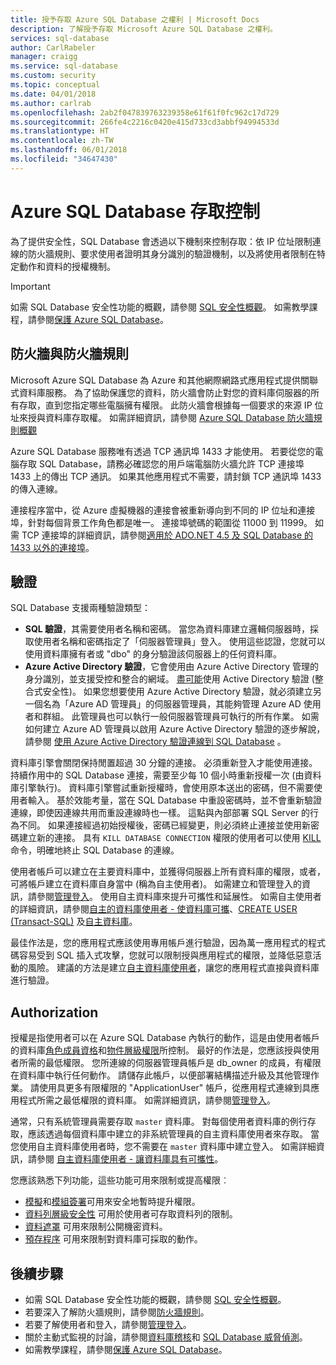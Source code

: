 ```yaml
---
title: 授予存取 Azure SQL Database 之權利 | Microsoft Docs
description: 了解授予存取 Microsoft Azure SQL Database 之權利。
services: sql-database
author: CarlRabeler
manager: craigg
ms.service: sql-database
ms.custom: security
ms.topic: conceptual
ms.date: 04/01/2018
ms.author: carlrab
ms.openlocfilehash: 2ab2f047839763239358e61f61f0fc962c17d729
ms.sourcegitcommit: 266fe4c2216c0420e415d733cd3abbf94994533d
ms.translationtype: HT
ms.contentlocale: zh-TW
ms.lasthandoff: 06/01/2018
ms.locfileid: "34647430"
---
```

# <a name="azure-sql-database-access-control"></a>Azure SQL Database 存取控制
為了提供安全性，SQL Database 會透過以下機制來控制存取：依 IP 位址限制連線的防火牆規則、要求使用者證明其身分識別的驗證機制，以及將使用者限制在特定動作和資料的授權機制。 

> [!IMPORTANT]
> 如需 SQL Database 安全性功能的概觀，請參閱 [SQL 安全性概觀](sql-database-security-overview.md)。 如需教學課程，請參閱[保護 Azure SQL Database](sql-database-security-tutorial.md)。

## <a name="firewall-and-firewall-rules"></a>防火牆與防火牆規則
Microsoft Azure SQL Database 為 Azure 和其他網際網路式應用程式提供關聯式資料庫服務。 為了協助保護您的資料，防火牆會防止對您的資料庫伺服器的所有存取，直到您指定哪些電腦擁有權限。 此防火牆會根據每一個要求的來源 IP 位址來授與資料庫存取權。 如需詳細資訊，請參閱 [Azure SQL Database 防火牆規則概觀](sql-database-firewall-configure.md)

Azure SQL Database 服務唯有透過 TCP 通訊埠 1433 才能使用。 若要從您的電腦存取 SQL Database，請務必確認您的用戶端電腦防火牆允許 TCP 連接埠 1433 上的傳出 TCP 通訊。 如果其他應用程式不需要，請封鎖 TCP 通訊埠 1433 的傳入連線。 

連接程序當中，從 Azure 虛擬機器的連接會被重新導向到不同的 IP 位址和連接埠，針對每個背景工作角色都是唯一。 連接埠號碼的範圍從 11000 到 11999。 如需 TCP 連接埠的詳細資訊，請參閱[適用於 ADO.NET 4.5 及 SQL Database 的 1433 以外的連接埠](sql-database-develop-direct-route-ports-adonet-v12.md)。

## <a name="authentication"></a>驗證

SQL Database 支援兩種驗證類型：

* **SQL 驗證**，其需要使用者名稱和密碼。 當您為資料庫建立邏輯伺服器時，採取使用者名稱和密碼指定了「伺服器管理員」登入。 使用這些認證，您就可以使用資料庫擁有者或 "dbo" 的身分驗證該伺服器上的任何資料庫。 
* **Azure Active Directory 驗證**，它會使用由 Azure Active Directory 管理的身分識別，並支援受控和整合的網域。 [盡可能](https://docs.microsoft.com/sql/relational-databases/security/choose-an-authentication-mode)使用 Active Directory 驗證 (整合式安全性)。 如果您想要使用 Azure Active Directory 驗證，就必須建立另一個名為「Azure AD 管理員」的伺服器管理員，其能夠管理 Azure AD 使用者和群組。 此管理員也可以執行一般伺服器管理員可執行的所有作業。 如需如何建立 Azure AD 管理員以啟用 Azure Active Directory 驗證的逐步解說，請參閱 [使用 Azure Active Directory 驗證連線到 SQL Database](sql-database-aad-authentication.md) 。

資料庫引擎會關閉保持閒置超過 30 分鐘的連接。 必須重新登入才能使用連接。 持續作用中的 SQL Database 連接，需要至少每 10 個小時重新授權一次 (由資料庫引擎執行)。 資料庫引擎嘗試重新授權時，會使用原本送出的密碼，但不需要使用者輸入。 基於效能考量，當在 SQL Database 中重設密碼時，並不會重新驗證連線，即使因連線共用而重設連線時也一樣。 這點與內部部署 SQL Server 的行為不同。 如果連接經過初始授權後，密碼已經變更，則必須終止連接並使用新密碼建立新的連接。 具有 `KILL DATABASE CONNECTION` 權限的使用者可以使用 [KILL](https://docs.microsoft.com/sql/t-sql/language-elements/kill-transact-sql) 命令，明確地終止 SQL Database 的連線。

使用者帳戶可以建立在主要資料庫中，並獲得伺服器上所有資料庫的權限，或者，可將帳戶建立在資料庫自身當中 (稱為自主使用者)。 如需建立和管理登入的資訊，請參閱[管理登入](sql-database-manage-logins.md)。 使用自主資料庫來提升可攜性和延展性。 如需自主使用者的詳細資訊，請參閱[自主的資料庫使用者 - 使資料庫可攜](https://docs.microsoft.com/sql/relational-databases/security/contained-database-users-making-your-database-portable)、[CREATE USER (Transact-SQL)](https://docs.microsoft.com/sql/t-sql/statements/create-user-transact-sql) 及[自主資料庫](https://docs.microsoft.com/sql/relational-databases/databases/contained-databases)。

最佳作法是，您的應用程式應該使用專用帳戶進行驗證，因為萬一應用程式的程式碼容易受到 SQL 插入式攻擊，您就可以限制授與應用程式的權限，並降低惡意活動的風險。 建議的方法是建立[自主資料庫使用者](https://docs.microsoft.com/sql/relational-databases/security/contained-database-users-making-your-database-portable)，讓您的應用程式直接與資料庫進行驗證。 

## <a name="authorization"></a>Authorization

授權是指使用者可以在 Azure SQL Database 內執行的動作，這是由使用者帳戶的資料庫[角色成員資格](https://docs.microsoft.com/sql/relational-databases/security/authentication-access/database-level-roles)和[物件層級權限](https://docs.microsoft.com/sql/relational-databases/security/permissions-database-engine)所控制。 最好的作法是，您應該授與使用者所需的最低權限。 您所連線的伺服器管理員帳戶是 db_owner 的成員，有權限在資料庫中執行任何動作。 請儲存此帳戶，以便部署結構描述升級及其他管理作業。 請使用具更多有限權限的 "ApplicationUser" 帳戶，從應用程式連線到具應用程式所需之最低權限的資料庫。 如需詳細資訊，請參閱[管理登入](sql-database-manage-logins.md)。

通常，只有系統管理員需要存取 `master` 資料庫。 對每個使用者資料庫的例行存取，應該透過每個資料庫中建立的非系統管理員的自主資料庫使用者來存取。 當您使用自主資料庫使用者時，您不需要在 `master` 資料庫中建立登入。 如需詳細資訊，請參閱 [自主資料庫使用者 - 讓資料庫具有可攜性](https://docs.microsoft.com/sql/relational-databases/security/contained-database-users-making-your-database-portable)。

您應該熟悉下列功能，這些功能可用來限制或提高權限︰   
* [模擬](https://docs.microsoft.com/dotnet/framework/data/adonet/sql/customizing-permissions-with-impersonation-in-sql-server)和[模組簽署](https://docs.microsoft.com/dotnet/framework/data/adonet/sql/signing-stored-procedures-in-sql-server)可用來安全地暫時提升權限。
* [資料列層級安全性](https://docs.microsoft.com/sql/relational-databases/security/row-level-security) 可用於使用者可存取資料列的限制。
* [資料遮罩](sql-database-dynamic-data-masking-get-started.md) 可用來限制公開機密資料。
* [預存程序](https://docs.microsoft.com/sql/relational-databases/stored-procedures/stored-procedures-database-engine) 可用來限制對資料庫可採取的動作。

## <a name="next-steps"></a>後續步驟

- 如需 SQL Database 安全性功能的概觀，請參閱 [SQL 安全性概觀](sql-database-security-overview.md)。
- 若要深入了解防火牆規則，請參閱[防火牆規則](sql-database-firewall-configure.md)。
- 若要了解使用者和登入，請參閱[管理登入](sql-database-manage-logins.md)。 
- 關於主動式監視的討論，請參閱[資料庫稽核](sql-database-auditing.md)和 [SQL Database 威脅偵測](sql-database-threat-detection.md)。
- 如需教學課程，請參閱[保護 Azure SQL Database](sql-database-security-tutorial.md)。
